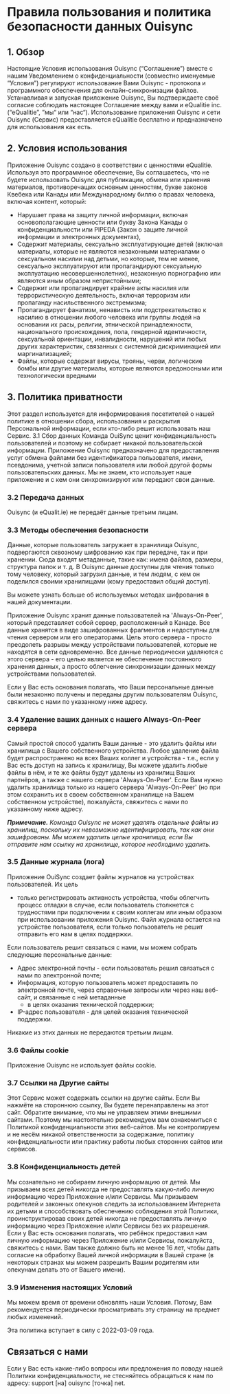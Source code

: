 # Правила пользования и политика безопасности данных Ouisync

## 1. Обзор
Настоящие Условия использования Ouisync (“Соглашение”) вместе с нашим
Уведомлением о конфиденциальности (совместно именуемые “Условия”) регулируют
использование Вами Ouisync - протокола и программного обеспечения для
онлайн-синхронизации файлов. Устанавливая и запуская приложение Ouisync, Вы
подтверждаете своё согласие соблюдать настоящее Соглашение между вами и
eQualitie inc. (“eQualitie”, ”мы“ или “нас“). Использование приложения Ouisync и
сети Ouisync (Сервис) предоставляется eQualitie бесплатно и предназначено для
использования как есть.

## 2. Условия использования
Приложение Ouisync создано в соответствии с ценностями eQualitie. Используя это
программное обеспечение, Вы соглашаетесь, что не будете использовать Ouisync для
публикации, обмена или хранения материалов, противоречащих основным ценностям,
букве законов Квебека или Канады или Международному биллю о правах человека,
включая контент, который:
* Нарушает права на защиту личной информации, включая основополагающие ценности
  или букву Закона Канады о конфиденциальности или PIPEDA (Закон о защите личной
  информации и электронных документах),
* Содержит материалы, сексуально эксплуатирующие детей (включая материалы,
  которые не являются незаконными материалами о сексуальном насилии над детьми,
  но которые, тем не менее, сексуально эксплуатируют или пропагандируют
  сексуальную эксплуатацию несовершеннолетних), незаконную порнографию или
  являются иным образом непристойными;
* Содержит или пропагандирует крайние акты насилия или террористическую
  деятельность, включая терроризм или пропаганду насильственного экстремизма;
* Пропагандирует фанатизм, ненависть или подстрекательство к насилию в отношении
  любого человека или группы людей на основании их расы, религии, этнической
  принадлежности, национального происхождения, пола, гендерной идентичности,
  сексуальной ориентации, инвалидности, нарушений или любых других
  характеристик, связанных с системной дискриминацией или маргинализацией;
* Файлы, которые содержат вирусы, трояны, черви, логические бомбы или другие
  материалы, которые являются вредоносными или технологически вредными

## 3. Политика приватности

Этот раздел используется для информирования посетителей о нашей политике в
отношении сбора, использования и раскрытия Персональной информации, если
кто-либо решит использовать наш Сервис. 3.1 Сбор данных Команда OuiSync ценит
конфиденциальность пользователей и поэтому не собирает никакой пользовательской
информации. Приложение Ouisync предназначено для предоставления услуг обмена
файлами без идентификатора пользователя, имени, псевдонима, учетной записи
пользователя или любой другой формы пользовательских данных. Мы не знаем, кто
использует наше приложение и с кем они синхронизируют или передают свои данные.

### 3.2 Передача данных
Ouisync (и eQualit.ie) не передаёт данные третьим лицам.

### 3.3 Методы обеспечения безопасности
Данные, которые пользователь загружает в хранилища Ouisync, подвергаются
сквозному шифрованию как при передаче, так и при хранении. Сюда входят
метаданные, такие как: имена файлов, размеры, структура папок и т. д. В Ouisync
данные доступны для чтения только тому человеку, который загрузил данные, и тем
людям, с кем он поделился своими хранилищами (кому предоставил общий доступ).

Вы можете узнать больше об используемых методах шифрования в нашей документации.

Приложение Ouisync хранит данные пользователей на 'Always-On-Peer', который
представляет собой сервер, расположенный в Канаде. Все данные хранятся в виде
зашифрованных фрагментов и недоступны для чтения сервером или его операторами.
Цель этого сервера - просто преодолеть разрывы между устройствами пользователей,
которые не находятся в сети одновременно. Все данные периодически удаляются с
этого сервера - его целью является не обеспечение постоянного хранения данных, а
просто облегчение синхронизации данных между устройствами пользователей.

Если у Вас есть основания полагать, что Ваши персональные данные были незаконно
получены и переданы другим пользователям Ouisync, свяжитесь с нами по указанному
ниже адресу.

### 3.4 Удаление ваших данных с нашего Always-On-Peer сервера
Самый простой способ удалить Ваши данные - это удалить файлы или хранилища с
Вашего собственного устройства. Любое удаление файла будет распространено на
всех Ваших коллег и устройства - т.е., если у Вас есть доступ на запись к
хранилищу, Вы можете удалить любые файлы в нём, и те же файлы будут удалены из
хранилищ Ваших партнёров, а также с нашего сервера 'Always-On-Peer'. Если Вам
нужно удалить хранилища только из нашего сервера 'Always-On-Peer' (но при этом
сохранить их в своем собственном хранилище на Вашем собственном устройстве),
пожалуйста, свяжитесь с нами по указанному ниже адресу.

***Примечание.** Команда Ouisync не может удалять отдельные файлы из хранилищ,
поскольку их невозможно идентифицировать, так как они зашифрованы. Мы можем
удалить целые хранилища, если Вы отправите нам ссылку на хранилище, которое
необходимо удалить.*

### 3.5 Данные журнала (лога)
Приложение OuiSync создает файлы журналов на устройствах пользователей. Их цель
- только регистрировать активность устройства, чтобы облегчить процесс отладки в
случае, если пользователь столкнется с трудностями при подключении к своим
коллегам или иным образом при использовании приложения Ouisync. Файл журнала
остается на устройстве пользователя, если только пользователь не решит отправить
его нам в целях поддержки.

Если пользователь решит связаться с нами, мы можем собрать следующие
персональные данные:
* Адрес электронной почты - если пользователь решил связаться с нами по
  электронной почте;
* Информация, которую пользователь может предоставить по электронной почте,
  через справочные запросы или через наш веб-сайт, и связанные с ней метаданные
  - в целях оказания технической поддержки;
* IP-адрес пользователя - для целей оказания технической поддержки.

Никакие из этих данных не передаются третьим лицам.

### 3.6 Файлы cookie
Приложение Ouisync не использует файлы cookie.

### 3.7 Ссылки на Другие сайты
Этот Сервис может содержать ссылки на другие сайты. Если Вы нажмёте на стороннюю
ссылку, Вы будете перенаправлены на этот сайт. Обратите внимание, что мы не
управляем этими внешними сайтами. Поэтому мы настоятельно рекомендуем вам
ознакомиться с Политикой конфиденциальности этих веб-сайтов. Мы не контролируем
и не несём никакой ответственности за содержание, политику конфиденциальности
или практику работы любых сторонних сайтов или сервисов.

### 3.8 Конфиденциальность детей
Мы сознательно не собираем личную информацию от детей. Мы призываем всех детей
никогда не предоставлять какую-либо личную информацию через Приложение и/или
Сервисы. Мы призываем родителей и законных опекунов следить за использованием
Интернета их детьми и способствовать обеспечению соблюдения этой Политики,
проинструктировав своих детей никогда не предоставлять личную информацию через
Приложение и/или Сервисы без их разрешения. Если у Вас есть основания полагать,
что ребёнок предоставил нам личную информацию через Приложение и/или Сервисы,
пожалуйста, свяжитесь с нами. Вам также должно быть не менее 16 лет, чтобы дать
согласие на обработку Вашей личной информации в Вашей стране (в некоторых
странах мы можем разрешить Вашим родителям или опекунам делать это от Вашего
имени).

### 3.9 Изменения настоящих Условий
Мы можем время от времени обновлять наши Условия. Потому, Вам рекомендуется
периодически просматривать эту страницу на предмет любых изменений.

Эта политика вступает в силу с 2022-03-09 года.

## Связаться с нами
Если у Вас есть какие-либо вопросы или предложения по поводу нашей Политики
конфиденциальности, не стесняйтесь обращаться к нам по адресу: support [на]
ouisync [точка] net.
